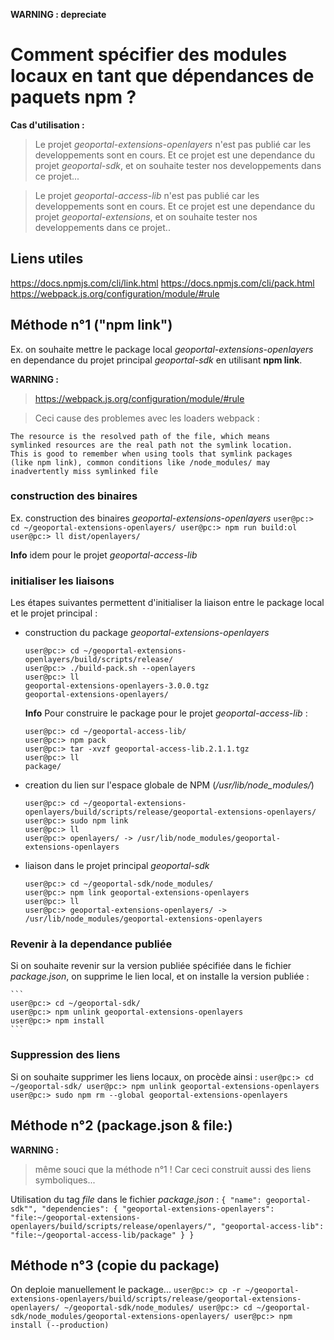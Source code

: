 **WARNING : depreciate**

# Comment spécifier des modules locaux en tant que dépendances de paquets npm ?

**Cas d'utilisation :**

> Le projet *geoportal-extensions-openlayers* n'est pas publié car les developpements
sont en cours. Et ce projet est une dependance du projet *geoportal-sdk*, et on
souhaite tester nos developpements dans ce projet...

> Le projet *geoportal-access-lib* n'est pas publié car les developpements
sont en cours. Et ce projet est une dependance du projet *geoportal-extensions*, et on
souhaite tester nos developpements dans ce projet..

## Liens utiles

https://docs.npmjs.com/cli/link.html
https://docs.npmjs.com/cli/pack.html
https://webpack.js.org/configuration/module/#rule

## Méthode n°1 ("npm link")

Ex. on souhaite mettre le package local *geoportal-extensions-openlayers* en dependance
du projet principal *geoportal-sdk* en utilisant **npm link**.

**WARNING :**
> https://webpack.js.org/configuration/module/#rule

> Ceci cause des problemes avec les loaders webpack :
```
The resource is the resolved path of the file, which means
symlinked resources are the real path not the symlink location.
This is good to remember when using tools that symlink packages
(like npm link), common conditions like /node_modules/ may
inadvertently miss symlinked file
```

### construction des binaires

Ex. construction des binaires *geoportal-extensions-openlayers*
    ```
    user@pc:> cd ~/geoportal-extensions-openlayers/
    user@pc:> npm run build:ol
    user@pc:> ll dist/openlayers/
    ```

**Info**
idem pour le projet *geoportal-access-lib*

### initialiser les liaisons

Les étapes suivantes permettent d'initialiser la liaison entre le package local et le projet principal :  

- construction du package *geoportal-extensions-openlayers*
    ```
    user@pc:> cd ~/geoportal-extensions-openlayers/build/scripts/release/
    user@pc:> ./build-pack.sh --openlayers
    user@pc:> ll
    geoportal-extensions-openlayers-3.0.0.tgz
    geoportal-extensions-openlayers/
    ```
    **Info**
    Pour construire le package pour le projet *geoportal-access-lib* :
    ```
    user@pc:> cd ~/geoportal-access-lib/
    user@pc:> npm pack
    user@pc:> tar -xvzf geoportal-access-lib.2.1.1.tgz
    user@pc:> ll
    package/
    ```

- creation du lien sur l'espace globale de NPM (*/usr/lib/node_modules/*)
    ```
    user@pc:> cd ~/geoportal-extensions-openlayers/build/scripts/release/geoportal-extensions-openlayers/
    user@pc:> sudo npm link
    user@pc:> ll
    user@pc:> openlayers/ -> /usr/lib/node_modules/geoportal-extensions-openlayers
    ```

- liaison dans le projet principal *geoportal-sdk*
    ```
    user@pc:> cd ~/geoportal-sdk/node_modules/
    user@pc:> npm link geoportal-extensions-openlayers
    user@pc:> ll
    user@pc:> geoportal-extensions-openlayers/ -> /usr/lib/node_modules/geoportal-extensions-openlayers
    ```

### Revenir à la dependance publiée

Si on souhaite revenir sur la version publiée spécifiée dans le fichier *package.json*,
on supprime le lien local, et on installe la version publiée :

    ```
    user@pc:> cd ~/geoportal-sdk/
    user@pc:> npm unlink geoportal-extensions-openlayers
    user@pc:> npm install
    ```

### Suppression des liens

Si on souhaite supprimer les liens locaux, on procède ainsi :
    ```
    user@pc:> cd ~/geoportal-sdk/
    user@pc:> npm unlink geoportal-extensions-openlayers
    user@pc:> sudo npm rm --global geoportal-extensions-openlayers
    ```

## Méthode n°2 (package.json & file:)

**WARNING :**
> même souci que la méthode n°1 !
Car ceci construit aussi des liens symboliques...

Utilisation du tag *file* dans le fichier *package.json* :
    ```
    {
      "name": geoportal-sdk"",
      "dependencies": {
        "geoportal-extensions-openlayers": "file:~/geoportal-extensions-openlayers/build/scripts/release/openlayers/",
        "geoportal-access-lib": "file:~/geoportal-access-lib/package"
      }
    }    
    ```

## Méthode n°3 (copie du package)

On deploie manuellement le package...
    ```
    user@pc:> cp -r ~/geoportal-extensions-openlayers/build/scripts/release/geoportal-extensions-openlayers/ ~/geoportal-sdk/node_modules/
    user@pc:> cd ~/geoportal-sdk/node_modules/geoportal-extensions-openlayers/
    user@pc:> npm install (--production)
    ```

